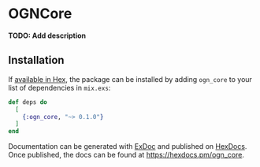 # OGNCore

**TODO: Add description**

## Installation

If [available in Hex](https://hex.pm/docs/publish), the package can be installed
by adding `ogn_core` to your list of dependencies in `mix.exs`:

```elixir
def deps do
  [
    {:ogn_core, "~> 0.1.0"}
  ]
end
```

Documentation can be generated with [ExDoc](https://github.com/elixir-lang/ex_doc)
and published on [HexDocs](https://hexdocs.pm). Once published, the docs can
be found at <https://hexdocs.pm/ogn_core>.

